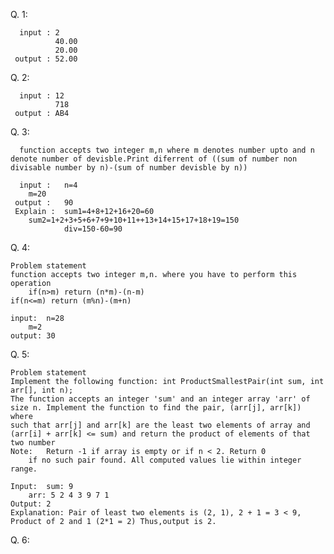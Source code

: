 Q. 1:

      input : 2
              40.00
              20.00
     output : 52.00

Q. 2:

      input : 12
              718
     output : AB4

Q. 3:

      function accepts two integer m,n where m denotes number upto and n denote number of devisble.Print diferrent of ((sum of number non divisable number by n)-(sum of number devisble by n))

      input : 	n=4
		m=20
     output : 	90
     Explain :	sum1=4+8+12+16+20=60
   		sum2=1+2+3+5+6+7+9+10+11++13+14+15+17+18+19=150
                div=150-60=90

Q. 4:

	Problem statement
	function accepts two integer m,n. where you have to perform this operation
        if(n>m) return (n*m)-(n-m)
	if(n<=m) return (m%n)-(m+n)

	input:	n=28
		m=2
	output:	30

Q. 5:

	Problem statement
	Implement the following function: int ProductSmallestPair(int sum, int arr[], int n);
	The function accepts an integer 'sum' and an integer array 'arr' of size n. Implement the function to find the pair, (arr[j], arr[k]) where 
	such that arr[j] and arr[k] are the least two elements of array and (arr[i] + arr[k] <= sum) and return the product of elements of that two number
	Note: 	Return -1 if array is empty or if n < 2. Return 0 
		if no such pair found. All computed values lie within integer range. 
		  
	Input: 	sum: 9
		arr: 5 2 4 3 9 7 1 
	Output: 2
	Explanation: Pair of least two elements is (2, 1), 2 + 1 = 3 < 9, Product of 2 and 1 (2*1 = 2) Thus,output is 2.

Q. 6:

	